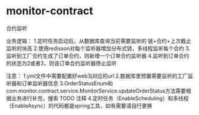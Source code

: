 # monitor-contract
合约监听

业务逻辑：
1.定时任务启动后，从数据库查询当前需要监听的 链+合约+上次截止监听的块高
2.使用redisson对每个监听器增加分布式锁，多线程监听每个合约
3.监听到工厂合约生成了订单合约，则新增一个订单合约监听器
4.监听到订单合约的状态为2或者3，则该订单合约监听器停止监听


注意：
1.yml文件中需要配置好web3j对应的url
2.数据库里预置需要监听的工厂监听器和订单监听器信息
3.OrderStatusEnum和com.monitor.contract.service.MonitorService.updateOrderStatus方法需要根据业务进行补充，搜索 TODO 注释
4.定时任务（EnableScheduling）和多线程（EnableAsync）的代码都是spring工具，如有需要请自行更换
